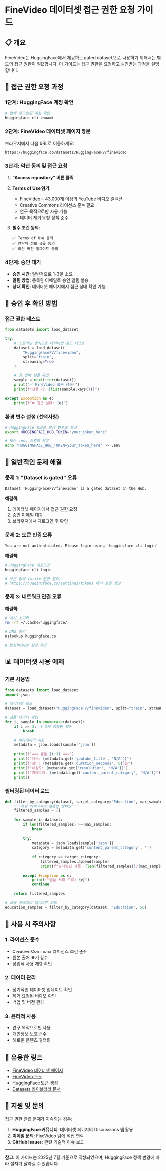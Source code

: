 # FineVideo 데이터셋 접근 권한 요청 가이드

## 📋 개요

FineVideo는 HuggingFace에서 제공하는 gated dataset으로, 사용하기 위해서는 별도의 접근 권한이 필요합니다. 이 가이드는 접근 권한을 요청하고 승인받는 과정을 설명합니다.

## 🔐 접근 권한 요청 과정

### 1단계: HuggingFace 계정 확인

```bash
# 현재 로그인된 계정 확인
huggingface-cli whoami
```

### 2단계: FineVideo 데이터셋 페이지 방문

브라우저에서 다음 URL로 이동하세요:
```
https://huggingface.co/datasets/HuggingFaceFV/finevideo
```

### 3단계: 약관 동의 및 접근 요청

1. **"Access repository" 버튼 클릭**
2. **Terms of Use 읽기**:
   - FineVideo는 43,000개 이상의 YouTube 비디오 컬렉션
   - Creative Commons 라이선스 준수 필요
   - 연구 목적으로만 사용 가능
   - 데이터 제거 요청 정책 준수

3. **필수 조건 동의**:
   ```
   ✅ Terms of Use 동의
   ✅ 연락처 정보 공유 동의
   ✅ 최신 버전 업데이트 동의
   ```

### 4단계: 승인 대기

- **승인 시간**: 일반적으로 1-3일 소요
- **알림 방법**: 등록된 이메일로 승인 알림 발송
- **상태 확인**: 데이터셋 페이지에서 접근 상태 확인 가능

## 📧 승인 후 확인 방법

### 접근 권한 테스트

```python
from datasets import load_dataset

try:
    # 스트리밍 방식으로 데이터셋 로드 테스트
    dataset = load_dataset(
        "HuggingFaceFV/finevideo", 
        split="train", 
        streaming=True
    )
    
    # 첫 번째 샘플 확인
    sample = next(iter(dataset))
    print("✅ FineVideo 접근 성공!")
    print(f"샘플 키: {list(sample.keys())}")
    
except Exception as e:
    print(f"❌ 접근 실패: {e}")
```

### 환경 변수 설정 (선택사항)

```bash
# HuggingFace 토큰을 환경 변수로 설정
export HUGGINGFACE_HUB_TOKEN="your_token_here"

# 또는 .env 파일에 저장
echo "HUGGINGFACE_HUB_TOKEN=your_token_here" >> .env
```

## 🚨 일반적인 문제 해결

### 문제 1: "Dataset is gated" 오류

```
Dataset 'HuggingFaceFV/finevideo' is a gated dataset on the Hub.
```

**해결책**:
1. 데이터셋 페이지에서 접근 권한 요청
2. 승인 이메일 대기
3. 브라우저에서 재로그인 후 확인

### 문제 2: 토큰 인증 오류

```
You are not authenticated. Please login using `huggingface-cli login`
```

**해결책**:
```bash
# HuggingFace 재로그인
huggingface-cli login

# 토큰 입력 (write 권한 필요)
# https://huggingface.co/settings/tokens 에서 토큰 생성
```

### 문제 3: 네트워크 연결 오류

**해결책**:
```bash
# 캐시 초기화
rm -rf ~/.cache/huggingface/

# DNS 확인
nslookup huggingface.co

# 방화벽/VPN 설정 확인
```

## 📊 데이터셋 사용 예제

### 기본 사용법

```python
from datasets import load_dataset
import json

# 데이터셋 로드
dataset = load_dataset("HuggingFaceFV/finevideo", split="train", streaming=True)

# 샘플 데이터 확인
for i, sample in enumerate(dataset):
    if i >= 3:  # 3개 샘플만 확인
        break
    
    # 메타데이터 파싱
    metadata = json.loads(sample['json'])
    
    print(f"=== 샘플 {i+1} ===")
    print(f"제목: {metadata.get('youtube_title', 'N/A')}")
    print(f"길이: {metadata.get('duration_seconds', 0)}초")
    print(f"해상도: {metadata.get('resolution', 'N/A')}")
    print(f"카테고리: {metadata.get('content_parent_category', 'N/A')}")
    print()
```

### 필터링된 데이터 로드

```python
def filter_by_category(dataset, target_category="Education", max_samples=100):
    """특정 카테고리의 샘플만 필터링"""
    filtered_samples = []
    
    for sample in dataset:
        if len(filtered_samples) >= max_samples:
            break
            
        try:
            metadata = json.loads(sample['json'])
            category = metadata.get('content_parent_category', '')
            
            if category == target_category:
                filtered_samples.append(sample)
                print(f"필터링된 샘플: {len(filtered_samples)}/{max_samples}")
                
        except Exception as e:
            print(f"샘플 처리 오류: {e}")
            continue
    
    return filtered_samples

# 교육 카테고리 데이터만 로드
education_samples = filter_by_category(dataset, "Education", 50)
```

## 📝 사용 시 주의사항

### 1. 라이선스 준수

- Creative Commons 라이선스 조건 준수
- 원본 출처 표기 필수
- 상업적 사용 제한 확인

### 2. 데이터 관리

- 정기적인 데이터셋 업데이트 확인
- 제거 요청된 비디오 확인
- 백업 및 버전 관리

### 3. 윤리적 사용

- 연구 목적으로만 사용
- 개인정보 보호 준수
- 해로운 콘텐츠 필터링

## 🔗 유용한 링크

- [FineVideo 데이터셋 페이지](https://huggingface.co/datasets/HuggingFaceFV/finevideo)
- [FineVideo 논문](https://huggingface.co/papers/2409.12290)
- [HuggingFace 토큰 생성](https://huggingface.co/settings/tokens)
- [Datasets 라이브러리 문서](https://huggingface.co/docs/datasets/)

## 💬 지원 및 문의

접근 권한 관련 문제가 지속되는 경우:

1. **HuggingFace 커뮤니티**: 데이터셋 페이지의 Discussions 탭 활용
2. **이메일 문의**: FineVideo 팀에 직접 연락
3. **GitHub Issues**: 관련 기술적 이슈 보고

---

**참고**: 이 가이드는 2025년 7월 기준으로 작성되었으며, HuggingFace 정책 변경에 따라 절차가 달라질 수 있습니다. 